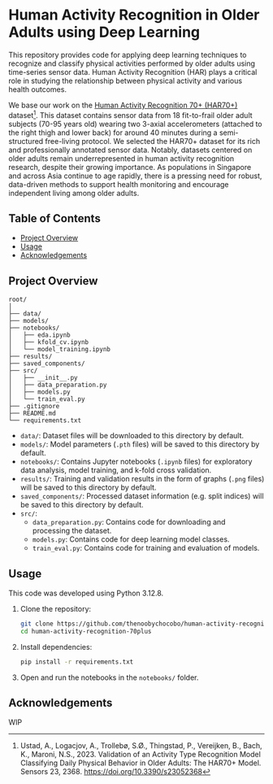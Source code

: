 # Human Activity Recognition in Older Adults using Deep Learning
This repository provides code for applying deep learning techniques to recognize and classify physical activities performed by older adults using time-series sensor data. Human Activity Recognition (HAR) plays a critical role in studying the relationship between physical activity and various health outcomes. 

We base our work on the [Human Activity Recognition 70+ (HAR70+)](https://archive.ics.uci.edu/dataset/780/har70) dataset[^1]. This dataset contains sensor data from 18 fit-to-frail older adult subjects (70-95 years old) wearing two 3-axial accelerometers (attached to the right thigh and lower back) for around 40 minutes during a semi-structured free-living protocol. We selected the HAR70+ dataset for its rich and professionally annotated sensor data. Notably, datasets centered on older adults remain underrepresented in human activity recognition research, despite their growing importance. As populations in Singapore and across Asia continue to age rapidly, there is a pressing need for robust, data-driven methods to support health monitoring and encourage independent living among older adults.

[^1]: Ustad, A., Logacjov, A., Trollebø, S.Ø., Thingstad, P., Vereijken, B., Bach, K., Maroni, N.S., 2023. Validation of an Activity Type Recognition Model Classifying Daily Physical Behavior in Older Adults: The HAR70+ Model. Sensors 23, 2368. https://doi.org/10.3390/s23052368

## Table of Contents
- [Project Overview](#project-overview)
- [Usage](#usage)
- [Acknowledgements](#acknowledgements)

## Project Overview
```
root/
│
├── data/
├── models/
├── notebooks/                   
│   ├── eda.ipynb
│   ├── kfold_cv.ipynb
│   └── model_training.ipynb
├── results/
├── saved_components/
├── src/
│   ├── __init__.py
│   ├── data_preparation.py
│   ├── models.py
│   └── train_eval.py
├── .gitignore
├── README.md
└── requirements.txt                   
```
- `data/`: Dataset files will be downloaded to this directory by default.
- `models/`: Model parameters (`.pth` files) will be saved to this directory by default.
- `notebooks/`: Contains Jupyter notebooks (`.ipynb` files) for exploratory data analysis, model training, and k-fold cross validation.
- `results/`: Training and validation results in the form of graphs (`.png` files) will be saved to this directory by default.
- `saved_components/`: Processed dataset information (e.g. split indices) will be saved to this directory by default.
- `src/`:
    - `data_preparation.py`: Contains code for downloading and processing the dataset.
    - `models.py`: Contains code for deep learning model classes.
    - `train_eval.py`: Contains code for training and evaluation of models.

## Usage
This code was developed using Python 3.12.8.

1. Clone the repository:
    ```bash
    git clone https://github.com/thenoobychocobo/human-activity-recognition-70plus.git
    cd human-activity-recognition-70plus
    ```
2. Install dependencies:
    ```bash
    pip install -r requirements.txt
    ```
3. Open and run the notebooks in the `notebooks/` folder.

## Acknowledgements
WIP
